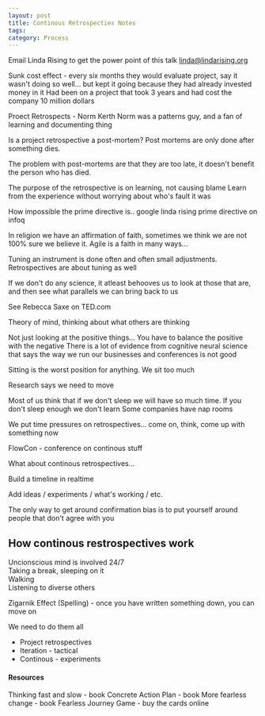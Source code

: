 ```yaml
---
layout: post
title: Continous Retrospecties Notes
tags: 
category: Process
---
```


Email Linda Rising to get the power point of this talk
linda@lindarising.org

Sunk cost effect - every six months they would evaluate project, say it wasn't doing so well... but kept it going because they had already invested money in it
Had been on a project that took 3 years and had cost the company 10 million dollars

Proect Retrospects - Norm Kerth
Norm was a patterns guy, and a fan of learning and documenting thing  

Is a project retrospective a post-mortem? Post mortems are only done after something dies. 

The problem with post-mortems are that they are too late, it doesn't benefit the person who has died.

The purpose of the retrospective is on learning, not causing blame
Learn from the experience without worrying about who's fault it was

How impossible the prime directive is.. google linda rising prime directive on infoq

In religion we have an affirmation of faith, sometimes we think we are not 100% sure we believe it. Agile is a faith in many ways...

Tuning an instrument is done often and often small adjustments. Retrospectives are about tuning as well

If we don't do any science, it atleast behooves us to look at those that are, and then see what parallels we can bring back to us

See Rebecca Saxe on TED.com  

Theory of mind, thinking about what others are thinking

Not just looking at the positive things...  You have to balance the positive with the negative
There is a lot of evidence from cognitive neural science that says the way we run our businesses and conferences is not good

Sitting is the worst position for anything. We sit too much

Research says we need to move

Most of us think that if we don't sleep we will have so much time.
If you don't sleep enough we don't learn
Some companies have nap rooms

We put time pressures on retrospectives... come on, think, come up with something now

FlowCon - conference on continous stuff

What about continous retrospectives...

Build a timeline in realtime

Add ideas / experiments / what's working / etc.

The only way to get around confirmation bias is to put yourself around people that don't agree with you  

## How continous restrospectives work

Uncionscious mind is involved 24/7  
Taking a break, sleeping on it  
Walking  
Listening to diverse others  

Zigarnik Effect (Spelling) - once you have written something down, you can move on  

We need to do them all
* Project retrospectives
* Iteration - tactical
* Continous - experiments

#### Resources  
Thinking fast and slow - book
Concrete Action Plan - book
More fearless change - book
Fearless Journey Game - buy the cards online  

